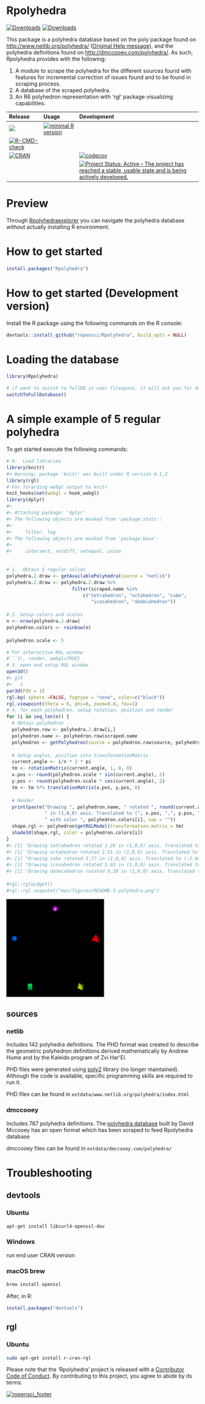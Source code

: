 
<!-- README.md is generated from README.Rmd. Please edit that file -->

# Rpolyhedra

[![Downloads](http://cranlogs.r-pkg.org/badges/Rpolyhedra?color=brightgreen)](http://www.r-pkg.org:443/pkg/Rpolyhedra)
[![Downloads](http://cranlogs.r-pkg.org/badges/grand-total/Rpolyhedra?color=brightgreen)](http://www.r-pkg.org:443/pkg/Rpolyhedra)

<!-- Polyhedra database scraped from publically available sources using R6 objects and 'rgl' visualizing capabilities. -->

This package is a polyhedra database based on the poly package found on
<http://www.netlib.org/polyhedra/> ([Original Help
message](poly_original_help_message.html)), and the polyhedra
definitions found on <http://dmccooey.com/polyhedra/>. As such,
Rpolyhedra provides with the following:

1.  A module to scrape the polyhedra for the different sources found
    with features for incremental correction of issues found and to be
    found in scraping process.
2.  A database of the scraped polyhedra.
3.  An R6 polyhedron representation with ‘rgl’ package visualizing
    capabilities.

| Release                                                                                                                                  | Usage                                                                                                    | Development                                                                                                                                                                                            |
|:-----------------------------------------------------------------------------------------------------------------------------------------|:---------------------------------------------------------------------------------------------------------|:-------------------------------------------------------------------------------------------------------------------------------------------------------------------------------------------------------|
| [![](https://badges.ropensci.org/157_status.svg)](https://github.com/ropensci/software-review/issues/157)                                | [![minimal R version](https://img.shields.io/badge/R%3E%3D-3.4.0-blue.svg)](https://cran.r-project.org/) |                                                                                                                                                                                                        |
| [![R-CMD-check](https://github.com/ropensci/Rpolyhedra/workflows/R-CMD-check/badge.svg)](https://github.com/ropensci/Rpolyhedra/actions) |                                                                                                          |                                                                                                                                                                                                        |
| [![CRAN](https://www.r-pkg.org:443/pkg/Rpolyhedra)](https://cran.r-project.org/package=Rpolyhedra)                                       |                                                                                                          | [![codecov](https://codecov.io/gh/ropensci/Rpolyhedra/branch/master/graph/badge.svg)](https://app.codecov.io/gh/ropensci/Rpolyhedra)                                                                   |
|                                                                                                                                          |                                                                                                          | [![Project Status: Active – The project has reached a stable, usable state and is being actively developed.](https://www.repostatus.org/badges/latest/active.svg)](https://www.repostatus.org/#active) |

# Preview

Through
[Rpolyhedraexplorer](https://qbotics.shinyapps.io/rpolyhedra-explorer/)
you can navigate the polyhedra database without actually installing R
environment.

# How to get started

``` r
install.packages("Rpolyhedra")
```

# How to get started (Development version)

Install the R package using the following commands on the R console:

``` r
devtools::install_github("ropensci/Rpolyhedra", build_opts = NULL)
```

# Loading the database

``` r
library(Rpolyhedra)
```

``` r
# if want to switch to fullDB in user filespace, it will ask you for downloading the full database to your home directory
switchToFullDatabase()
```

# A simple example of 5 regular polyhedra

To get started execute the following commands:

``` r
# 0.  Load libraries
library(knitr)
#> Warning: package 'knitr' was built under R version 4.1.2
library(rgl)
# For forarding webgl output to knitr
knit_hooks$set(webgl = hook_webgl)
library(dplyr)
#> 
#> Attaching package: 'dplyr'
#> The following objects are masked from 'package:stats':
#> 
#>     filter, lag
#> The following objects are masked from 'package:base':
#> 
#>     intersect, setdiff, setequal, union
```

``` r

# 1.  Obtain 5 regular solids
polyhedra.2.draw <- getAvailablePolyhedra(source = "netlib")
polyhedra.2.draw <- polyhedra.2.draw %>%
                        filter(scraped.name %in%
                            c("tetrahedron", "octahedron", "cube",
                               "icosahedron", "dodecahedron"))

# 2. Setup colors and scales
n <- nrow(polyhedra.2.draw)
polyhedron.colors <- rainbow(n)

polyhedron.scale <- 5
```

``` r
# For interactive RGL window
#```{r, render, webgl=TRUE}
# 3. open and setup RGL window
open3d()
#> glX 
#>   1
par3d(FOV = 1)
rgl.bg( sphere =FALSE, fogtype = "none", color=c("black"))
rgl.viewpoint(theta = 0, phi=0, zoom=0.8, fov=1)
# 4. for each polyhedron, setup rotation, position and render
for (i in seq_len(n)) {
  # Obtain polyhedron
  polyhedron.row <- polyhedra.2.draw[i,]
  polyhedron.name <- polyhedron.row$scraped.name
  polyhedron <- getPolyhedron(source = polyhedron.row$source, polyhedron.name)

  # Setup angles, position into transformationMatrix
  current.angle <- i/n * 2 * pi
  tm <- rotationMatrix(current.angle, 1, 0, 0)
  x.pos <- round(polyhedron.scale * sin(current.angle), 2)
  y.pos <- round(polyhedron.scale * cos(current.angle), 2)
  tm <- tm %*% translationMatrix(x.pos, y.pos, 0)

  # Render
  print(paste("Drawing ", polyhedron.name, " rotated ", round(current.angle, 2),
              " in (1,0,0) axis. Translated to (", x.pos, ",", y.pos, ",0)",
              " with color ", polyhedron.colors[i], sep = ""))
  shape.rgl <- polyhedron$getRGLModel(transformation.matrix = tm)
  shade3d(shape.rgl, color = polyhedron.colors[i])
}
#> [1] "Drawing tetrahedron rotated 1.26 in (1,0,0) axis. Translated to (4.76,1.55,0) with color #FF0000"
#> [1] "Drawing octahedron rotated 2.51 in (1,0,0) axis. Translated to (2.94,-4.05,0) with color #CCFF00"
#> [1] "Drawing cube rotated 3.77 in (1,0,0) axis. Translated to (-2.94,-4.05,0) with color #00FF66"
#> [1] "Drawing icosahedron rotated 5.03 in (1,0,0) axis. Translated to (-4.76,1.55,0) with color #0066FF"
#> [1] "Drawing dodecahedron rotated 6.28 in (1,0,0) axis. Translated to (0,5,0) with color #CC00FF"

#rgl::rglwidget()
#rgl::rgl.snapshot("man/figures/README-5-polyhedra.png")
```

![5-polyhedra](man/figures/README-5-polyhedra.png)

## sources

### netlib

Includes 142 polyhedra definitions. The PHD format was created to
describe the geometric polyhedron definitions derived mathematically by
Andrew Hume and by the Kaleido program of Zvi Har’El.

PHD files were generated using
[poly2](http://www.netlib.org/poly2/readme) library (no longer
maintained). Although the code is available, specific programming skills
are required to run it.

PHD files can be found in `extdata/www.netlib.org/polyhedra/index.html`

### dmccooey

Includes 767 polyhedra definitions. The [polyhedra
database](http://dmccooey.com/polyhedra/) built by David Mccooey has an
open format which has been scraped to feed Rpolyhedra database

dmccooey files can be found in `extdata/dmccooey.com/polyhedra/`

# Troubleshooting

## devtools

### Ubuntu

``` bash
apt-get install libcurl4-openssl-dev
```

### Windows

run end user CRAN version

### macOS brew

``` bash
brew install openssl
```

After, in R:

``` r
install.packages("devtools")
```

## rgl

### Ubuntu

``` bash
sudo apt-get install r-cran-rgl
```

Please note that the ‘Rpolyhedra’ project is released with a
[Contributor Code of Conduct](CODE_OF_CONDUCT.md). By contributing to
this project, you agree to abide by its terms.

[![ropensci_footer](https://ropensci.org/public_images/ropensci_footer.png)](https://ropensci.org)
